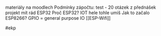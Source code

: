 materiály na moodlech
Podmínky zápočtu: 
	test - 20 otázek z přednášek
	projekt
	mít rád ESP32
Proč ESP32?
	IOT
	hele tohle umíš
Jak to začalo ESP8266?
GPIO = general purpose IO
[[ESP-Wifi]]

#ekp